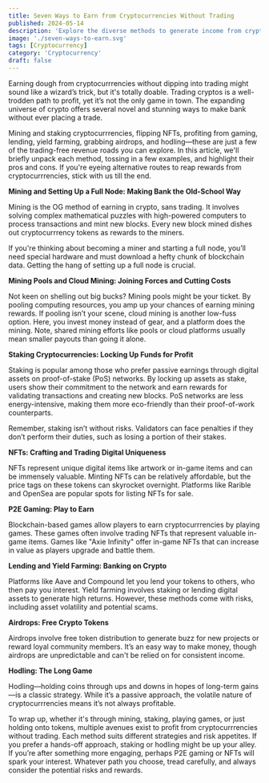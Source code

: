 ```yaml
---
title: Seven Ways to Earn from Cryptocurrencies Without Trading
published: 2024-05-14
description: 'Explore the diverse methods to generate income from cryptocurrencies beyond the trading floor, including mining, staking, NFTs, and more.'
image: './seven-ways-to-earn.svg' 
tags: [Cryptocurrency]
category: 'Cryptocurrency'
draft: false
---
```

Earning dough from cryptocurrrencies without dipping into trading might sound like a wizard’s trick, but it's totally doable. Trading cryptos is a well-trodden path to profit, yet it’s not the only game in town. The expanding universe of crypto offers several novel and stunning ways to make bank without ever placing a trade.

Mining and staking cryptocurrrencies, flipping NFTs, profiting from gaming, lending, yield farming, grabbing airdrops, and hodling—these are just a few of the trading-free revenue roads you can explore. In this article, we'll briefly unpack each method, tossing in a few examples, and highlight their pros and cons. If you're eyeing alternative routes to reap rewards from cryptocurrrencies, stick with us till the end.

**Mining and Setting Up a Full Node: Making Bank the Old-School Way**

Mining is the OG method of earning in crypto, sans trading. It involves solving complex mathematical puzzles with high-powered computers to process transactions and mint new blocks. Every new block mined dishes out cryptocurrrency tokens as rewards to the miners.

If you're thinking about becoming a miner and starting a full node, you’ll need special hardware and must download a hefty chunk of blockchain data. Getting the hang of setting up a full node is crucial.

**Mining Pools and Cloud Mining: Joining Forces and Cutting Costs**

Not keen on shelling out big bucks? Mining pools might be your ticket. By pooling computing resources, you amp up your chances of earning mining rewards. If pooling isn’t your scene, cloud mining is another low-fuss option. Here, you invest money instead of gear, and a platform does the mining. Note, shared mining efforts like pools or cloud platforms usually mean smaller payouts than going it alone.

**Staking Cryptocurrencies: Locking Up Funds for Profit**

Staking is popular among those who prefer passive earnings through digital assets on proof-of-stake (PoS) networks. By locking up assets as stake, users show their commitment to the network and earn rewards for validating transactions and creating new blocks. PoS networks are less energy-intensive, making them more eco-friendly than their proof-of-work counterparts.

Remember, staking isn’t without risks. Validators can face penalties if they don’t perform their duties, such as losing a portion of their stakes.

**NFTs: Crafting and Trading Digital Uniqueness**

NFTs represent unique digital items like artwork or in-game items and can be immensely valuable. Minting NFTs can be relatively affordable, but the price tags on these tokens can skyrocket overnight. Platforms like Rarible and OpenSea are popular spots for listing NFTs for sale.

**P2E Gaming: Play to Earn**

Blockchain-based games allow players to earn cryptocurrrencies by playing games. These games often involve trading NFTs that represent valuable in-game items. Games like "Axie Infinity" offer in-game NFTs that can increase in value as players upgrade and battle them.

**Lending and Yield Farming: Banking on Crypto**

Platforms like Aave and Compound let you lend your tokens to others, who then pay you interest. Yield farming involves staking or lending digital assets to generate high returns. However, these methods come with risks, including asset volatility and potential scams.

**Airdrops: Free Crypto Tokens**

Airdrops involve free token distribution to generate buzz for new projects or reward loyal community members. It’s an easy way to make money, though airdrops are unpredictable and can't be relied on for consistent income.

**Hodling: The Long Game**

Hodling—holding coins through ups and downs in hopes of long-term gains—is a classic strategy. While it’s a passive approach, the volatile nature of cryptocurrrencies means it’s not always profitable.

To wrap up, whether it's through mining, staking, playing games, or just holding onto tokens, multiple avenues exist to profit from cryptocurrrencies without trading. Each method suits different strategies and risk appetites. If you prefer a hands-off approach, staking or hodling might be up your alley. If you’re after something more engaging, perhaps P2E gaming or NFTs will spark your interest. Whatever path you choose, tread carefully, and always consider the potential risks and rewards.